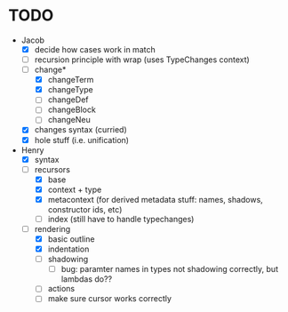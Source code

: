 # TODO

- Jacob
  - [x] decide how cases work in match
  - [ ] recursion principle with wrap (uses TypeChanges context)
  - [ ] change\*
    - [x] changeTerm
    - [x] changeType
    - [ ] changeDef
    - [ ] changeBlock
    - [ ] changeNeu
  - [x] changes syntax (curried)
  - [x] hole stuff (i.e. unification)
- Henry
  - [x] syntax
  - [ ] recursors
    - [x] base
    - [x] context + type
    - [x] metacontext (for derived metadata stuff: names, shadows, constructor
          ids, etc)
    - [ ] index (still have to handle typechanges)
  - [ ] rendering
    - [x] basic outline
    - [x] indentation
    - [ ] shadowing
      - [ ] bug: paramter names in types not shadowing correctly, but lambdas
            do??
    - [ ] actions
    - [ ] make sure cursor works correctly
